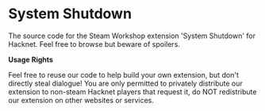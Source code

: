 # System Shutdown
The source code for the Steam Workshop extension 'System Shutdown' for Hacknet. Feel free to browse but beware of spoilers.

**Usage Rights**

Feel free to reuse our code to help build your own extension, but don't directly steal dialogue! You are only permitted to privately distribute our extension to non-steam Hacknet players that request it, do NOT redistribute our extension on other websites or services.
